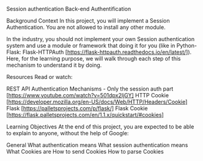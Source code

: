 Session authentication
Back-end
Authentification


Background Context
In this project, you will implement a Session Authentication. You are not allowed to install any other module.

In the industry, you should not implement your own Session authentication system and use a module or framework that doing it for you (like in Python-Flask: Flask-HTTPAuth [https://flask-httpauth.readthedocs.io/en/latest/]). Here, for the learning purpose, we will walk through each step of this mechanism to understand it by doing.


Resources
Read or watch:

REST API Authentication Mechanisms - Only the session auth part [https://www.youtube.com/watch?v=501dpx2IjGY]
HTTP Cookie [https://developer.mozilla.org/en-US/docs/Web/HTTP/Headers/Cookie]
Flask [https://palletsprojects.com/p/flask/]
Flask Cookie [https://flask.palletsprojects.com/en/1.1.x/quickstart/#cookies]


Learning Objectives
At the end of this project, you are expected to be able to explain to anyone, without the help of Google:

General
What authentication means
What session authentication means
What Cookies are
How to send Cookies
How to parse Cookies
